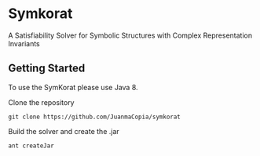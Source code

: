 # Symkorat
A Satisfiability Solver for Symbolic Structures with Complex Representation Invariants

## Getting Started
To use the SymKorat please use Java 8.

Clone the repository
```
git clone https://github.com/JuanmaCopia/symkorat
```

Build the solver and create the .jar
```
ant createJar
```
